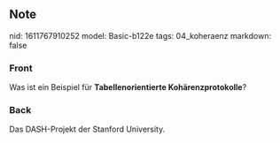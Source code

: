 ## Note
nid: 1611767910252
model: Basic-b122e
tags: 04_koheraenz
markdown: false

### Front
Was ist ein Beispiel für <b>Tabellenorientierte Kohärenzprotokolle</b>?

### Back
Das DASH-Projekt der Stanford University.
